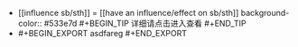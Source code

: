 - [[influence sb/sth]] = [[have an influence/effect on sb/sth]]
  background-color:: #533e7d
  #+BEGIN_TIP
  详细请点击进入查看
  #+END_TIP
-
  #+BEGIN_EXPORT
  asdfareg
  #+END_EXPORT